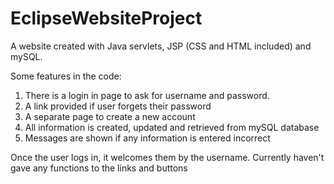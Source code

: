 # EclipseWebsiteProject

A website created with Java servlets, JSP (CSS and HTML included) and mySQL.

Some features in the code:

1. There is a login in page to ask for username and password.
2. A link provided if user forgets their password
3. A separate page to create a new account 
4. All information is created, updated and retrieved from mySQL database
5. Messages are shown if any information is entered incorrect

Once the user logs in, it welcomes them by the username. Currently haven't gave any functions to the links and buttons
